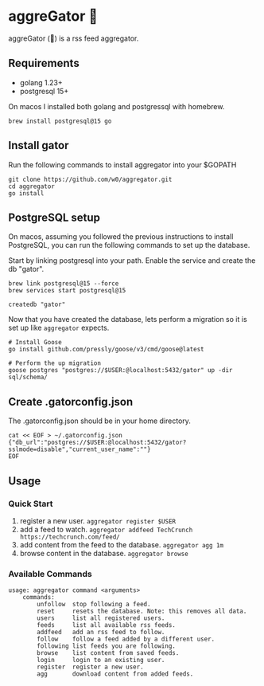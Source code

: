 # aggreGator 🐊

aggreGator (🐊) is a rss feed aggregator.

## Requirements

* golang 1.23+
* postgresql 15+

On macos I installed both golang and postgressql with homebrew.

```Shell
brew install postgresql@15 go
```

## Install gator

Run the following commands to install aggregator into your $GOPATH

```Shell
git clone https://github.com/w0/aggregator.git
cd aggregator
go install
```

## PostgreSQL setup

On macos, assuming you followed the previous instructions to install PostgreSQL, you can run the following commands to set up the database.

Start by linking postgresql into your path. Enable the service and create the db "gator".

```Shell
brew link postgresql@15 --force
brew services start postgresql@15

createdb "gator"

```

Now that you have created the database, lets perform a migration so it is set up like `aggregator` expects.

```Shell
# Install Goose
go install github.com/pressly/goose/v3/cmd/goose@latest

# Perform the up migration
goose postgres "postgres://$USER:@localhost:5432/gator" up -dir sql/schema/

```

## Create .gatorconfig.json

The .gatorconfig.json should be in your home directory.

```Shell
cat << EOF > ~/.gatorconfig.json
{"db_url":"postgres://$USER:@localhost:5432/gator?sslmode=disable","current_user_name":""}
EOF
```

## Usage

### Quick Start
1. register a new user. `aggregator register $USER`
2. add a feed to watch. `aggregator addfeed TechCrunch https://techcrunch.com/feed/`
3. add content from the feed to the database. `aggregator agg 1m`
4. browse content in the database. `aggregator browse`

### Available Commands

```Shell
usage: aggregator command <arguments>
	commands:
		unfollow  stop following a feed.
		reset     resets the database. Note: this removes all data.
		users     list all registered users.
		feeds     list all available rss feeds.
		addfeed   add an rss feed to follow.
		follow    follow a feed added by a different user.
		following list feeds you are following.
		browse    list content from saved feeds.
		login     login to an existing user.
		register  register a new user.
		agg       download content from added feeds.
```
